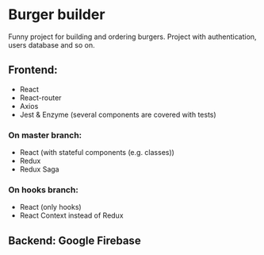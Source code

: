# Burger builder
Funny project for building and ordering burgers. Project with authentication, users database and so on.

## Frontend:<br>
- React
- React-router
- Axios
- Jest & Enzyme (several components are covered with tests)

### On master branch:
  - React (with stateful components (e.g. classes))
  - Redux
  - Redux Saga
### On hooks branch:<br>
  - React (only hooks)
  - React Context instead of Redux

## Backend: Google Firebase
